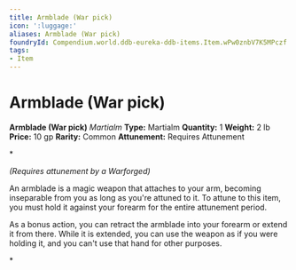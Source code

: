 ```yaml
---
title: Armblade (War pick)
icon: ':luggage:'
aliases: Armblade (War pick)
foundryId: Compendium.world.ddb-eureka-ddb-items.Item.wPw0znbV7K5MPczf
tags:
- Item
---
```


# Armblade (War pick)

**Armblade (War pick)**
_Martialm_
**Type:** Martialm
**Quantity:** 1
**Weight:** 2 lb
**Price:** 10 gp
**Rarity:** Common
**Attunement:** Requires Attunement

*<div class="item-attunement"><i>(Requires attunement by a Warforged)</i><p>An armblade is a magic weapon that attaches to your arm, becoming inseparable from you as long as you're attuned to it. To attune to this item, you must hold it against your forearm for the entire attunement period.

As a bonus action, you can retract the armblade into your forearm or extend it from there. While it is extended, you can use the weapon as if you were holding it, and you can't use that hand for other purposes.</p>*